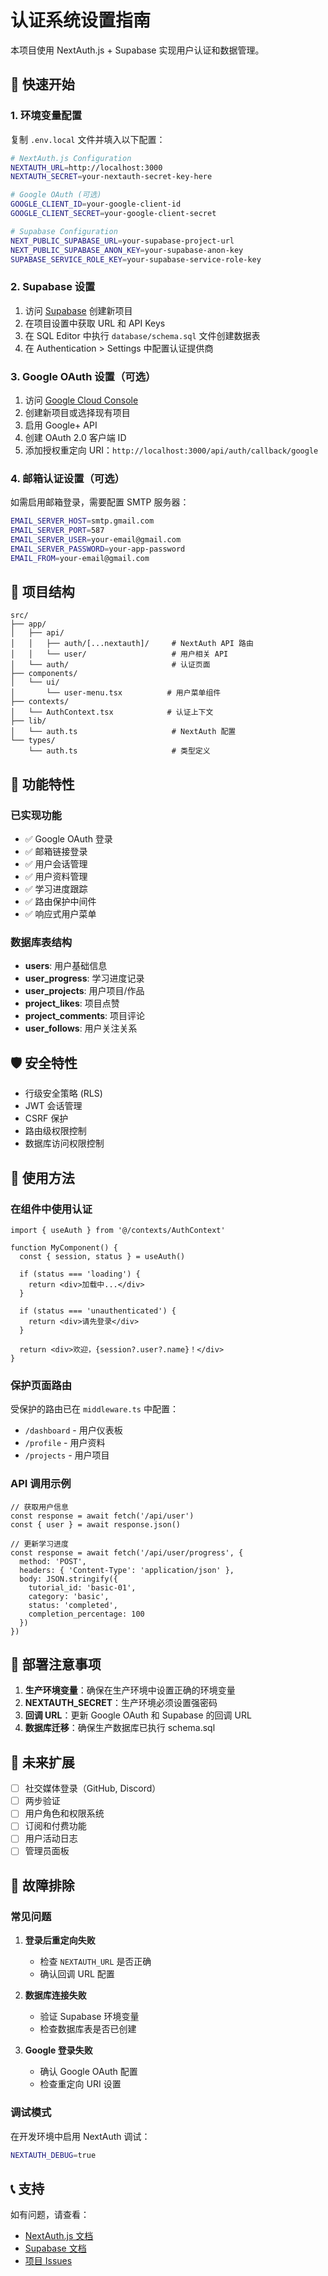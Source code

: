 # 认证系统设置指南

本项目使用 NextAuth.js + Supabase 实现用户认证和数据管理。

## 🚀 快速开始

### 1. 环境变量配置

复制 `.env.local` 文件并填入以下配置：

```bash
# NextAuth.js Configuration
NEXTAUTH_URL=http://localhost:3000
NEXTAUTH_SECRET=your-nextauth-secret-key-here

# Google OAuth (可选)
GOOGLE_CLIENT_ID=your-google-client-id
GOOGLE_CLIENT_SECRET=your-google-client-secret

# Supabase Configuration
NEXT_PUBLIC_SUPABASE_URL=your-supabase-project-url
NEXT_PUBLIC_SUPABASE_ANON_KEY=your-supabase-anon-key
SUPABASE_SERVICE_ROLE_KEY=your-supabase-service-role-key
```

### 2. Supabase 设置

1. 访问 [Supabase](https://supabase.com) 创建新项目
2. 在项目设置中获取 URL 和 API Keys
3. 在 SQL Editor 中执行 `database/schema.sql` 文件创建数据表
4. 在 Authentication > Settings 中配置认证提供商

### 3. Google OAuth 设置（可选）

1. 访问 [Google Cloud Console](https://console.cloud.google.com/)
2. 创建新项目或选择现有项目
3. 启用 Google+ API
4. 创建 OAuth 2.0 客户端 ID
5. 添加授权重定向 URI：`http://localhost:3000/api/auth/callback/google`

### 4. 邮箱认证设置（可选）

如需启用邮箱登录，需要配置 SMTP 服务器：

```bash
EMAIL_SERVER_HOST=smtp.gmail.com
EMAIL_SERVER_PORT=587
EMAIL_SERVER_USER=your-email@gmail.com
EMAIL_SERVER_PASSWORD=your-app-password
EMAIL_FROM=your-email@gmail.com
```

## 📁 项目结构

```
src/
├── app/
│   ├── api/
│   │   ├── auth/[...nextauth]/     # NextAuth API 路由
│   │   └── user/                   # 用户相关 API
│   └── auth/                       # 认证页面
├── components/
│   └── ui/
│       └── user-menu.tsx          # 用户菜单组件
├── contexts/
│   └── AuthContext.tsx            # 认证上下文
├── lib/
│   └── auth.ts                     # NextAuth 配置
└── types/
    └── auth.ts                     # 类型定义
```

## 🔧 功能特性

### 已实现功能

- ✅ Google OAuth 登录
- ✅ 邮箱链接登录
- ✅ 用户会话管理
- ✅ 用户资料管理
- ✅ 学习进度跟踪
- ✅ 路由保护中间件
- ✅ 响应式用户菜单

### 数据库表结构

- **users**: 用户基础信息
- **user_progress**: 学习进度记录
- **user_projects**: 用户项目/作品
- **project_likes**: 项目点赞
- **project_comments**: 项目评论
- **user_follows**: 用户关注关系

## 🛡️ 安全特性

- 行级安全策略 (RLS)
- JWT 会话管理
- CSRF 保护
- 路由级权限控制
- 数据库访问权限控制

## 📖 使用方法

### 在组件中使用认证

```tsx
import { useAuth } from '@/contexts/AuthContext'

function MyComponent() {
  const { session, status } = useAuth()

  if (status === 'loading') {
    return <div>加载中...</div>
  }

  if (status === 'unauthenticated') {
    return <div>请先登录</div>
  }

  return <div>欢迎，{session?.user?.name}！</div>
}
```

### 保护页面路由

受保护的路由已在 `middleware.ts` 中配置：
- `/dashboard` - 用户仪表板
- `/profile` - 用户资料
- `/projects` - 用户项目

### API 调用示例

```tsx
// 获取用户信息
const response = await fetch('/api/user')
const { user } = await response.json()

// 更新学习进度
const response = await fetch('/api/user/progress', {
  method: 'POST',
  headers: { 'Content-Type': 'application/json' },
  body: JSON.stringify({
    tutorial_id: 'basic-01',
    category: 'basic',
    status: 'completed',
    completion_percentage: 100
  })
})
```

## 🚀 部署注意事项

1. **生产环境变量**：确保在生产环境中设置正确的环境变量
2. **NEXTAUTH_SECRET**：生产环境必须设置强密码
3. **回调 URL**：更新 Google OAuth 和 Supabase 的回调 URL
4. **数据库迁移**：确保生产数据库已执行 schema.sql

## 🔄 未来扩展

- [ ] 社交媒体登录（GitHub, Discord）
- [ ] 两步验证
- [ ] 用户角色和权限系统
- [ ] 订阅和付费功能
- [ ] 用户活动日志
- [ ] 管理员面板

## 🐛 故障排除

### 常见问题

1. **登录后重定向失败**
   - 检查 `NEXTAUTH_URL` 是否正确
   - 确认回调 URL 配置

2. **数据库连接失败**
   - 验证 Supabase 环境变量
   - 检查数据库表是否已创建

3. **Google 登录失败**
   - 确认 Google OAuth 配置
   - 检查重定向 URI 设置

### 调试模式

在开发环境中启用 NextAuth 调试：

```bash
NEXTAUTH_DEBUG=true
```

## 📞 支持

如有问题，请查看：
- [NextAuth.js 文档](https://next-auth.js.org/)
- [Supabase 文档](https://supabase.com/docs)
- [项目 Issues](https://github.com/your-repo/issues)